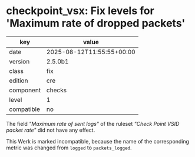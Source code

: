 [//]: # (werk v2)
# checkpoint_vsx: Fix levels for 'Maximum rate of dropped packets'

key        | value
---------- | ---
date       | 2025-08-12T11:55:55+00:00
version    | 2.5.0b1
class      | fix
edition    | cre
component  | checks
level      | 1
compatible | no

The field _"Maximum rate of sent logs"_ of the ruleset _"Check Point VSID packet rate"_ did not have any effect.

This Werk is marked incompatible, because the name of the corresponding metric was changed from `logged` to `packets_logged`.
